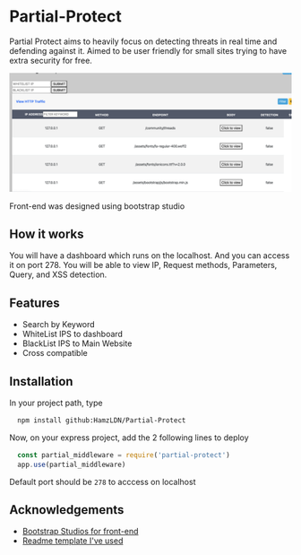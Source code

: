 
# Partial-Protect

Partial Protect aims to heavily focus on detecting threats in real time and defending against it. Aimed to be user friendly for small sites trying to have extra security for free.

<img src="ReadmeImages/Dashboard.png" width="800" />

Front-end was designed using bootstrap studio
## How it works

You will have a dashboard which runs on the localhost. And you can access it on port 278. You will be able to view IP, Request methods, Parameters, Query, and XSS detection. 


## Features

- Search by Keyword
- WhiteList IPS to dashboard
- BlackList IPS to Main Website
- Cross compatible 


## Installation

In your project path, type

```bash
  npm install github:HamzLDN/Partial-Protect
```

Now, on your express project, add the 2 following lines to deploy
```js
  const partial_middleware = require('partial-protect')
  app.use(partial_middleware)
```

Default port should be `278` to acccess on localhost
## Acknowledgements

 - [Bootstrap Studios for front-end](https://bootstrapstudio.io)
 - [Readme template I've used](https://readme.so/editor)


